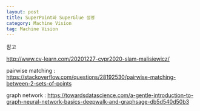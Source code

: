 ```yaml
---
layout: post
title: SuperPoint와 SuperGlue 설명
category: Machine Vision
tag: Machine Vision
---
```



참고

http://www.cv-learn.com/20201227-cvpr2020-slam-malisiewicz/

pairwise matching : https://stackoverflow.com/questions/28192530/pairwise-matching-between-2-sets-of-points

graph network : https://towardsdatascience.com/a-gentle-introduction-to-graph-neural-network-basics-deepwalk-and-graphsage-db5d540d50b3
